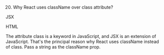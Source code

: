 20. Why React uses className over class attribute?






JSX
<div className="header"></div>




HTML
<div class="header"></div>









The attribute class is a keyword in JavaScript, and JSX is an extension of JavaScript. That's the principal reason why React uses className instead of class. Pass a string as the className prop.
